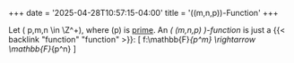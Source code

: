 +++
date = '2025-04-28T10:57:15-04:00'
title = '\((m,n,p)\)-Function'
+++

Let \( p,m,n \in \Z^+\), where \(p\) is [prime](). An _\( (m,n,p)
\)-function_ is just a {{< backlink "function" "function" >}}:
\[
    f:\mathbb{F}_{p^m} \rightarrow \mathbb{F}_{p^n}
\]
